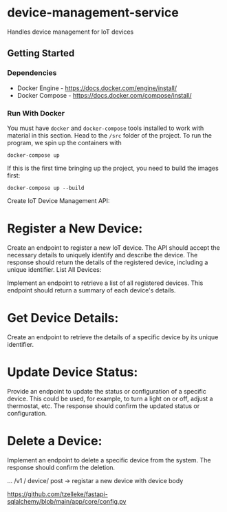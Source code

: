 # device-management-service
Handles device management for IoT devices

## Getting Started

### Dependencies
* Docker Engine - https://docs.docker.com/engine/install/
* Docker Compose - https://docs.docker.com/compose/install/


### Run With Docker
You must have ```docker``` and ```docker-compose``` tools installed to work with material in this section.
Head to the ```/src``` folder of the project.
To run the program, we spin up the containers with
```
docker-compose up
```
If this is the first time bringing up the project, you need to build the images first:
```
docker-compose up --build
```

Create IoT Device Management API:

# Register a New Device:

Create an endpoint to register a new IoT device. The API should accept the necessary details to uniquely identify and describe the device.
The response should return the details of the registered device, including a unique identifier.
List All Devices:

Implement an endpoint to retrieve a list of all registered devices. This endpoint should return a summary of each device's details.

# Get Device Details:

Create an endpoint to retrieve the details of a specific device by its unique identifier.

# Update Device Status:

Provide an endpoint to update the status or configuration of a specific device. This could be used, for example, to turn a light on or off, adjust a thermostat, etc.
The response should confirm the updated status or configuration.

# Delete a Device:

Implement an endpoint to delete a specific device from the system. The response should confirm the deletion.

... /v1 / device/
post -> registar a new device with device body 


https://github.com/tzelleke/fastapi-sqlalchemy/blob/main/app/core/config.py